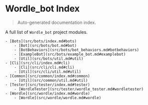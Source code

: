 # Wordle_bot Index

> Auto-generated documentation index.

A full list of `Wordle_bot` project modules.

    - [Bots](src/bots/index.md#bots)
        - [Bot](src/bots/bot.md#bot)
        - [BotBehaviors](src/bots/bot_behaviors.md#botbehaviors)
        - [ExampleBot](src/bots/example_bot.md#examplebot)
        - [Util](src/bots/util.md#util)
    - [Cli](src/cli/index.md#cli)
        - [Cli](src/cli/cli.md#cli)
        - [Util](src/cli/util.md#util)
    - [Common](src/common/index.md#common)
        - [Util](src/common/util.md#util)
    - [Tester](src/tester/index.md#tester)
        - [WordleTester](src/tester/wordle_tester.md#wordletester)
    - [Wordle](src/wordle/index.md#wordle)
        - [Wordle](src/wordle/wordle.md#wordle)
